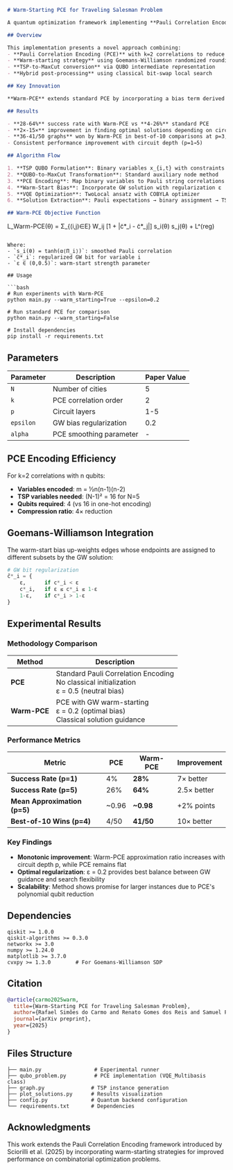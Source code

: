 ```markdown
# Warm-Starting PCE for Traveling Salesman Problem

A quantum optimization framework implementing **Pauli Correlation Encoding (PCE)** with Goemans-Williamson warm-starting to solve the Traveling Salesman Problem (TSP) via QUBO-to-MaxCut conversion.

## Overview

This implementation presents a novel approach combining:
- **Pauli Correlation Encoding (PCE)** with k=2 correlations to reduce qubit requirements
- **Warm-starting strategy** using Goemans-Williamson randomized rounding bias
- **TSP-to-MaxCut conversion** via QUBO intermediate representation  
- **Hybrid post-processing** using classical bit-swap local search

## Key Innovation

**Warm-PCE** extends standard PCE by incorporating a bias term derived from the Goemans-Williamson (GW) algorithm solution, steering the optimization toward improved approximation ratios while maintaining the qubit efficiency of PCE.

## Results

- **28-64%** success rate with Warm-PCE vs **4-26%** standard PCE
- **2×-15×** improvement in finding optimal solutions depending on circuit depth
- **36-41/50 graphs** won by Warm-PCE in best-of-10 comparisons at p=3,4
- Consistent performance improvement with circuit depth (p=1→5)

## Algorithm Flow

1. **TSP QUBO Formulation**: Binary variables x_{i,t} with constraints
2. **QUBO-to-MaxCut Transformation**: Standard auxiliary node method
3. **PCE Encoding**: Map binary variables to Pauli string correlations
4. **Warm-Start Bias**: Incorporate GW solution with regularization ε
5. **VQE Optimization**: TwoLocal ansatz with COBYLA optimizer
6. **Solution Extraction**: Pauli expectations → binary assignment → TSP route

## Warm-PCE Objective Function

```
L_Warm-PCE(θ) = Σ_{(i,j)∈E} W_ij [1 + |c̃*_i - c̃*_j|] s_i(θ) s_j(θ) + L^(reg)
```

Where:
- `s_i(θ) = tanh(α⟨Π_i⟩)`: smoothed Pauli correlation
- `c̃*_i`: regularized GW bit for variable i
- `ε ∈ (0,0.5)`: warm-start strength parameter

## Usage

```bash
# Run experiments with Warm-PCE
python main.py --warm_starting=True --epsilon=0.2

# Run standard PCE for comparison  
python main.py --warm_starting=False

# Install dependencies
pip install -r requirements.txt
```

## Parameters

| Parameter | Description | Paper Value |
|-----------|-------------|-------------|
| `N` | Number of cities | 5 |
| `k` | PCE correlation order | 2 |
| `p` | Circuit layers | 1-5 |
| `epsilon` | GW bias regularization | 0.2 |
| `alpha` | PCE smoothing parameter | - |

## PCE Encoding Efficiency

For k=2 correlations with n qubits:
- **Variables encoded**: m = ½n(n-1)(n-2)
- **TSP variables needed**: (N-1)² = 16 for N=5
- **Qubits required**: 4 (vs 16 in one-hot encoding)
- **Compression ratio**: 4× reduction

## Goemans-Williamson Integration

The warm-start bias up-weights edges whose endpoints are assigned to different subsets by the GW solution:

```python
# GW bit regularization
c̃*_i = {
    ε,      if c*_i < ε
    c*_i,   if ε ≤ c*_i ≤ 1-ε  
    1-ε,    if c*_i > 1-ε
}
```

## Experimental Results

### Methodology Comparison

| Method | Description |
|--------|-------------|
| **PCE** | Standard Pauli Correlation Encoding<br>No classical initialization<br>ε = 0.5 (neutral bias) |
| **Warm-PCE** | PCE with GW warm-starting<br>ε = 0.2 (optimal bias)<br>Classical solution guidance |

### Performance Metrics

| Metric | PCE | Warm-PCE | Improvement |
|--------|-----|----------|-------------|
| **Success Rate (p=1)** | 4% | **28%** | 7× better |
| **Success Rate (p=5)** | 26% | **64%** | 2.5× better |
| **Mean Approximation (p=5)** | ~0.96 | **~0.98** | +2% points |
| **Best-of-10 Wins (p=4)** | 4/50 | **41/50** | 10× better |

### Key Findings

- **Monotonic improvement**: Warm-PCE approximation ratio increases with circuit depth p, while PCE remains flat
- **Optimal regularization**: ε = 0.2 provides best balance between GW guidance and search flexibility
- **Scalability**: Method shows promise for larger instances due to PCE's polynomial qubit reduction

## Dependencies

```
qiskit >= 1.0.0
qiskit-algorithms >= 0.3.0
networkx >= 3.0
numpy >= 1.24.0
matplotlib >= 3.7.0
cvxpy >= 1.3.0        # For Goemans-Williamson SDP
```

## Citation

```bibtex
@article{carmo2025warm,
  title={Warm-Starting PCE for Traveling Salesman Problem},
  author={Rafael Simões do Carmo and Renato Gomes dos Reis and Samuel Fernando and Luiz Gustavo Esmenard Arruda and Felipe F. Fanchini},
  journal={arXiv preprint},
  year={2025}
}
```

## Files Structure

```
├── main.py                 # Experimental runner
├── qubo_problem.py         # PCE implementation (VQE_Multibasis class)  
├── graph.py               # TSP instance generation
├── plot_solutions.py      # Results visualization
├── config.py              # Quantum backend configuration
└── requirements.txt       # Dependencies
```

## Acknowledgments

This work extends the Pauli Correlation Encoding framework introduced by Sciorilli et al. (2025) by incorporating warm-starting strategies for improved performance on combinatorial optimization problems.
```
